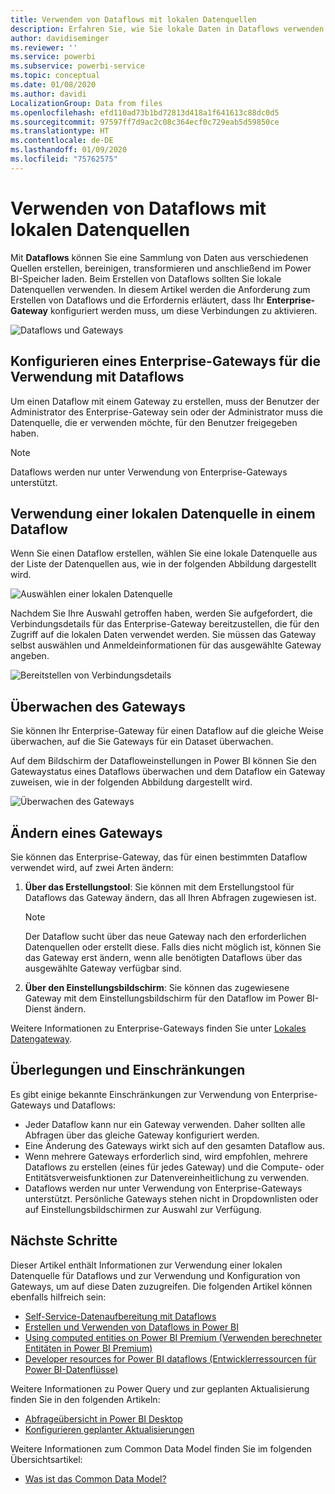 ```yaml
---
title: Verwenden von Dataflows mit lokalen Datenquellen
description: Erfahren Sie, wie Sie lokale Daten in Dataflows verwenden.
author: davidiseminger
ms.reviewer: ''
ms.service: powerbi
ms.subservice: powerbi-service
ms.topic: conceptual
ms.date: 01/08/2020
ms.author: davidi
LocalizationGroup: Data from files
ms.openlocfilehash: efd110ad73b1bd72813d418a1f641613c88dc0d5
ms.sourcegitcommit: 97597ff7d9ac2c08c364ecf0c729eab5d59850ce
ms.translationtype: HT
ms.contentlocale: de-DE
ms.lasthandoff: 01/09/2020
ms.locfileid: "75762575"
---
```

# <a name="using-dataflows-with-on-premises-data-sources"></a>Verwenden von Dataflows mit lokalen Datenquellen

Mit **Dataflows** können Sie eine Sammlung von Daten aus verschiedenen Quellen erstellen, bereinigen, transformieren und anschließend im Power BI-Speicher laden. Beim Erstellen von Dataflows sollten Sie lokale Datenquellen verwenden. In diesem Artikel werden die Anforderung zum Erstellen von Dataflows und die Erfordernis erläutert, dass Ihr **Enterprise-Gateway** konfiguriert werden muss, um diese Verbindungen zu aktivieren.

![Dataflows und Gateways](media/service-dataflows-onpremises-gateways/onpremises-gateways_01.png)

## <a name="configuring-an-enterprise-gateway-for-use-with-dataflows"></a>Konfigurieren eines Enterprise-Gateways für die Verwendung mit Dataflows

Um einen Dataflow mit einem Gateway zu erstellen, muss der Benutzer der Administrator des Enterprise-Gateway sein oder der Administrator muss die Datenquelle, die er verwenden möchte, für den Benutzer freigegeben haben. 


> [!NOTE]
> Dataflows werden nur unter Verwendung von Enterprise-Gateways unterstützt.

## <a name="using-an-on-premises-data-source-in-a-dataflow"></a>Verwendung einer lokalen Datenquelle in einem Dataflow

Wenn Sie einen Dataflow erstellen, wählen Sie eine lokale Datenquelle aus der Liste der Datenquellen aus, wie in der folgenden Abbildung dargestellt wird.

![Auswählen einer lokalen Datenquelle](media/service-dataflows-onpremises-gateways/onpremises-gateways_02a.png)

Nachdem Sie Ihre Auswahl getroffen haben, werden Sie aufgefordert, die Verbindungsdetails für das Enterprise-Gateway bereitzustellen, die für den Zugriff auf die lokalen Daten verwendet werden. Sie müssen das Gateway selbst auswählen und Anmeldeinformationen für das ausgewählte Gateway angeben.

![Bereitstellen von Verbindungsdetails](media/service-dataflows-onpremises-gateways/onpremises-gateways_03.png)

## <a name="monitoring-your-gateway"></a>Überwachen des Gateways

Sie können Ihr Enterprise-Gateway für einen Dataflow auf die gleiche Weise überwachen, auf die Sie Gateways für ein Dataset überwachen.

Auf dem Bildschirm der Datafloweinstellungen in Power BI können Sie den Gatewaystatus eines Dataflows überwachen und dem Dataflow ein Gateway zuweisen, wie in der folgenden Abbildung dargestellt wird.

![Überwachen des Gateways](media/service-dataflows-onpremises-gateways/onpremises-gateways_01.png)

## <a name="changing-a-gateway"></a>Ändern eines Gateways

Sie können das Enterprise-Gateway, das für einen bestimmten Dataflow verwendet wird, auf zwei Arten ändern:

1. **Über das Erstellungstool**: Sie können mit dem Erstellungstool für Dataflows das Gateway ändern, das all Ihren Abfragen zugewiesen ist.

    > [!NOTE]
    > Der Dataflow sucht über das neue Gateway nach den erforderlichen Datenquellen oder erstellt diese. Falls dies nicht möglich ist, können Sie das Gateway erst ändern, wenn alle benötigten Dataflows über das ausgewählte Gateway verfügbar sind.

2. **Über den Einstellungsbildschirm**: Sie können das zugewiesene Gateway mit dem Einstellungsbildschirm für den Dataflow im Power BI-Dienst ändern.

Weitere Informationen zu Enterprise-Gateways finden Sie unter [Lokales Datengateway](service-gateway-onprem.md).

## <a name="considerations-and-limitations"></a>Überlegungen und Einschränkungen

Es gibt einige bekannte Einschränkungen zur Verwendung von Enterprise-Gateways und Dataflows:

* Jeder Dataflow kann nur ein Gateway verwenden. Daher sollten alle Abfragen über das gleiche Gateway konfiguriert werden.
* Eine Änderung des Gateways wirkt sich auf den gesamten Dataflow aus.
* Wenn mehrere Gateways erforderlich sind, wird empfohlen, mehrere Dataflows zu erstellen (eines für jedes Gateway) und die Compute- oder Entitätsverweisfunktionen zur Datenvereinheitlichung zu verwenden.
* Dataflows werden nur unter Verwendung von Enterprise-Gateways unterstützt. Persönliche Gateways stehen nicht in Dropdownlisten oder auf Einstellungsbildschirmen zur Auswahl zur Verfügung.


## <a name="next-steps"></a>Nächste Schritte

Dieser Artikel enthält Informationen zur Verwendung einer lokalen Datenquelle für Dataflows und zur Verwendung und Konfiguration von Gateways, um auf diese Daten zuzugreifen. Die folgenden Artikel können ebenfalls hilfreich sein:

* [Self-Service-Datenaufbereitung mit Dataflows](service-dataflows-overview.md)
* [Erstellen und Verwenden von Dataflows in Power BI](service-dataflows-create-use.md)
* [Using computed entities on Power BI Premium (Verwenden berechneter Entitäten in Power BI Premium)](service-dataflows-computed-entities-premium.md)
* [Developer resources for Power BI dataflows (Entwicklerressourcen für Power BI-Datenflüsse)](service-dataflows-developer-resources.md)

Weitere Informationen zu Power Query und zur geplanten Aktualisierung finden Sie in den folgenden Artikeln:
* [Abfrageübersicht in Power BI Desktop](desktop-query-overview.md)
* [Konfigurieren geplanter Aktualisierungen](refresh-scheduled-refresh.md)

Weitere Informationen zum Common Data Model finden Sie im folgenden Übersichtsartikel:
* [Was ist das Common Data Model?](https://docs.microsoft.com/powerapps/common-data-model/overview)

